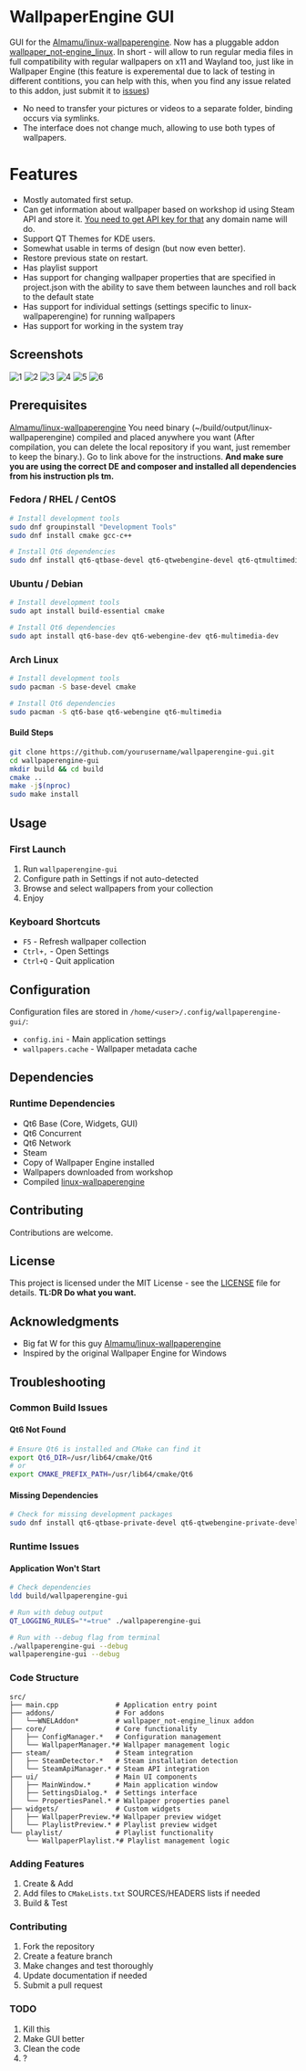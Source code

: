 # WallpaperEngine GUI

GUI for the [Almamu/linux-wallpaperengine](https://github.com/Almamu/linux-wallpaperengine).
Now has a pluggable addon [wallpaper_not-engine_linux](https://github.com/MikiDevLog/wallpaper_not-engine_linux).
In short - will allow to run regular media files in full compatibility with regular wallpapers on x11 and Wayland too, just like in Wallpaper Engine (this feature is experemental due to lack of testing in different contitions, you can help with this, when you find any issue related to this addon, just submit it to [issues](https://github.com/MikiDevLog/wallpaper_not-engine_linux/issues))
- No need to transfer your pictures or videos to a separate folder, binding occurs via symlinks.
- The interface does not change much, allowing to use both types of wallpapers.

# Features

- Mostly automated first setup.
- Can get information about wallpaper based on workshop id using Steam API and store it. [You need to get API key for that](https://steamcommunity.com/dev/apikey) any domain name will do.
- Support QT Themes for KDE users.
- Somewhat usable in terms of design (but now even better).
- Restore previous state on restart.
- Has playlist support
- Has support for changing wallpaper properties that are specified in project.json with the ability to save them between launches and roll back to the default state
- Has support for individual settings (settings specific to linux-wallpaperengine) for running wallpapers
- Has support for working in the system tray

## Screenshots

![1](screenshots/image.png)
![2](screenshots/image2.png)
![3](screenshots/image3.png)
![4](screenshots/image4.png)
![5](screenshots/image5.png)
![6](screenshots/image6.png)

## Prerequisites

[Almamu/linux-wallpaperengine](https://github.com/Almamu/linux-wallpaperengine)
You need binary (~/build/output/linux-wallpaperengine) compiled and placed anywhere you want (After compilation, you can delete the local repository if you want, just remember to keep the binary.). Go to link above for the instructions. **And make sure you are using the correct DE and composer and installed all dependencies from his instruction pls tm.**

### Fedora / RHEL / CentOS
```bash
# Install development tools
sudo dnf groupinstall "Development Tools"
sudo dnf install cmake gcc-c++

# Install Qt6 dependencies
sudo dnf install qt6-qtbase-devel qt6-qtwebengine-devel qt6-qtmultimedia-devel
```

### Ubuntu / Debian
```bash
# Install development tools
sudo apt install build-essential cmake

# Install Qt6 dependencies
sudo apt install qt6-base-dev qt6-webengine-dev qt6-multimedia-dev
```

### Arch Linux
```bash
# Install development tools
sudo pacman -S base-devel cmake

# Install Qt6 dependencies
sudo pacman -S qt6-base qt6-webengine qt6-multimedia
```

#### Build Steps
```bash
git clone https://github.com/yourusername/wallpaperengine-gui.git
cd wallpaperengine-gui
mkdir build && cd build
cmake ..
make -j$(nproc)
sudo make install
```

## Usage

### First Launch
1. Run `wallpaperengine-gui`
2. Configure path in Settings if not auto-detected
3. Browse and select wallpapers from your collection
4. Enjoy

### Keyboard Shortcuts
- `F5` - Refresh wallpaper collection
- `Ctrl+,` - Open Settings
- `Ctrl+Q` - Quit application

## Configuration

Configuration files are stored in `/home/<user>/.config/wallpaperengine-gui/`:
- `config.ini` - Main application settings
- `wallpapers.cache` - Wallpaper metadata cache

## Dependencies

### Runtime Dependencies
- Qt6 Base (Core, Widgets, GUI)
- Qt6 Concurrent
- Qt6 Network
- Steam
- Copy of Wallpaper Engine installed
- Wallpapers downloaded from workshop
- Compiled [linux-wallpaperengine](https://github.com/Almamu/linux-wallpaperengine)

## Contributing

Contributions are welcome.

## License

This project is licensed under the MIT License - see the [LICENSE](LICENSE) file for details. 
**TL:DR Do what you want.**

## Acknowledgments

- Big fat W for this guy [Almamu/linux-wallpaperengine](https://github.com/Almamu/linux-wallpaperengine)
- Inspired by the original Wallpaper Engine for Windows

## Troubleshooting

### Common Build Issues

#### Qt6 Not Found
```bash
# Ensure Qt6 is installed and CMake can find it
export Qt6_DIR=/usr/lib64/cmake/Qt6
# or
export CMAKE_PREFIX_PATH=/usr/lib64/cmake/Qt6
```

#### Missing Dependencies
```bash
# Check for missing development packages
sudo dnf install qt6-qtbase-private-devel qt6-qtwebengine-private-devel
```

### Runtime Issues

#### Application Won't Start
```bash
# Check dependencies
ldd build/wallpaperengine-gui

# Run with debug output
QT_LOGGING_RULES="*=true" ./wallpaperengine-gui

# Run with --debug flag from terminal
./wallpaperengine-gui --debug
wallpaperengine-gui --debug
```

### Code Structure
```
src/
├── main.cpp              # Application entry point
├── addons/               # For addons
│   └──WNELAddon*         # wallpaper_not-engine_linux addon
├── core/                 # Core functionality
│   ├── ConfigManager.*   # Configuration management
│   └── WallpaperManager.*# Wallpaper management logic
├── steam/                # Steam integration
│   ├── SteamDetector.*   # Steam installation detection
│   └── SteamApiManager.* # Steam API integration
├── ui/                   # Main UI components
│   ├── MainWindow.*      # Main application window
│   ├── SettingsDialog.*  # Settings interface
│   └── PropertiesPanel.* # Wallpaper properties panel
├── widgets/              # Custom widgets
│   ├── WallpaperPreview.*# Wallpaper preview widget
│   └── PlaylistPreview.* # Playlist preview widget
└── playlist/             # Playlist functionality
    └── WallpaperPlaylist.*# Playlist management logic
```

### Adding Features
1. Create & Add
2. Add files to `CMakeLists.txt` SOURCES/HEADERS lists if needed
3. Build & Test

### Contributing
1. Fork the repository
2. Create a feature branch
3. Make changes and test thoroughly
4. Update documentation if needed
5. Submit a pull request

### TODO

1. Kill this
2. Make GUI better
3. Clean the code
4. ?
